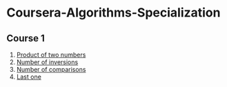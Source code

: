 # Coursera-Algorithms-Specialization
## Course 1
1. <a href="https://github.com/ani02b/Coursera-Algorithms-Specialization/blob/main/product.py">Product of two numbers</a>
2. <a href="https://github.com/ani02b/Coursera-Algorithms-Specialization/blob/main/merge.c">Number of inversions</a>
3. <a href="https://github.com/ani02b/Coursera-Algorithms-Specialization/blob/main/quick.py">Number of comparisons</a>
4. <a href="https://github.com/ani02b/Coursera-Algorithms-Specialization/blob/main/kargerMinCut.py">Last one</a>
